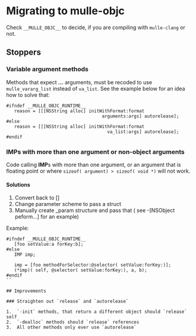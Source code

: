 # Migrating to mulle-objc

Check `__MULLE_OBJC__` to decide, if you are compiling with `mulle-clang` or
not.


## Stoppers

### Variable argument methods

Methods that expect **...** arguments, must be recoded to use `mulle_vararg_list`
instead of `va_list`. See the example below for an idea how to solve that:


```
#ifndef __MULLE_OBJC_RUNTIME__
   reason = [[[NSString alloc] initWithFormat:format
                                    arguments:args] autorelease];
#else
   reason = [[[NSString alloc] initWithFormat:format
                                      va_list:args] autorelease];
#endif
```


### IMPs with more than one argument or non-object arguments

Code calling **IMP**s with more than one argument, or an argument that is
floating point or where `sizeof( argument) > sizeof( void *)` will not work.

#### Solutions

1. Convert back to []
2. Change parameter scheme to pass a struct
3. Manually create _param structure and pass that ( see -[NSObject peform...] for an example)

Example:

```
#ifndef __MULLE_OBJC_RUNTIME__
   [foo setValue:a forKey:b];
#else
   IMP imp;

   imp = [foo methodForSelector:@selector( setValue:forKey:)];
   (*imp)( self, @selector( setValue:forKey:), a, b);
#endif
``

## Improvements

### Straighten out `release` and `autorelease`

1.  `-init` methods, that return a different object should `release` self
2.  `-dealloc` methods should `release` references
3.  All other methods only ever use `autorelease`


